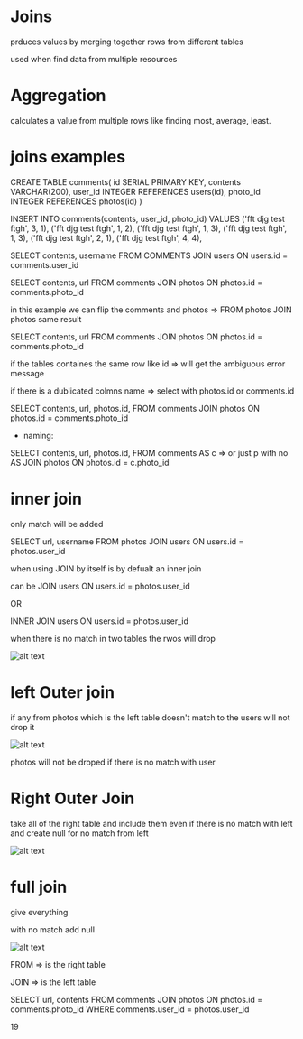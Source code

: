 # Joins

prduces values by merging together rows from different tables

used when find data from multiple resources

# Aggregation

calculates a value from multiple rows like finding most, average, least.



# joins examples

CREATE TABLE comments(
id SERIAL PRIMARY KEY,
contents VARCHAR(200),
user_id INTEGER REFERENCES users(id),
photo_id INTEGER REFERENCES photos(id)
)

INSERT INTO comments(contents, user_id, photo_id)
VALUES
('fft djg test ftgh', 3, 1),
('fft djg test ftgh', 1, 2),
('fft djg test ftgh', 1, 3),
('fft djg test ftgh', 1, 3),
('fft djg test ftgh', 2, 1),
('fft djg test ftgh', 4, 4),


SELECT contents, username
FROM COMMENTS
JOIN users ON users.id = comments.user_id

SELECT contents, url
FROM comments
JOIN photos ON photos.id = comments.photo_id



in this example we can flip the comments and photos => FROM photos JOIN photos same result 

SELECT contents, url
FROM comments
JOIN photos ON photos.id = comments.photo_id


if the tables containes the same row like id => will get the ambiguous error message  

if there is a dublicated colmns name =>   select with photos.id  or  comments.id

SELECT contents, url, photos.id, 
FROM comments
JOIN photos ON photos.id = comments.photo_id

- naming:

SELECT contents, url, photos.id, 
FROM comments AS c                        => or just p with no AS
JOIN photos ON photos.id = c.photo_id


  
# inner join 

only match will be added

SELECT url, username 
FROM photos
JOIN users ON users.id = photos.user_id 

when using JOIN by itself is by defualt an inner join

can be JOIN users ON users.id = photos.user_id 

OR 

INNER JOIN users ON users.id = photos.user_id 


when there is no match in two tables the rwos will drop

![alt text](inner.png "inner")

# left Outer join

if any from photos which is the left table doesn't match to the users will not drop it

![alt text](left-outer-join.png "left-outer-join")

photos will not be droped if there is no match with user


# Right Outer Join

take all of the right table and include them  even if there is no match with left and create null for no match from left

![alt text](right-outer-join.png "right-outer-join")

# full join

give everything 

with no match add null

![alt text](full-join.png "full-join")

FROM   => is the right table 

JOIN   => is the left table



SELECT url, contents
FROM comments
JOIN photos ON photos.id = comments.photo_id 
WHERE comments.user_id = photos.user_id


19
